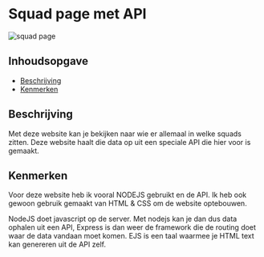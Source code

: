 

# Squad page met API
![squad page](https://cdn.discordapp.com/attachments/793090681010257933/1092836879793135766/Screenshot_2023-04-04_174217.jpg)

## Inhoudsopgave

  * [Beschrijving](#beschrijving)
  * [Kenmerken](#kenmerken)

## Beschrijving
Met deze website kan je bekijken naar wie er allemaal in welke squads zitten. Deze website haalt die data op uit een speciale API die hier voor is gemaakt.

## Kenmerken
Voor deze website heb ik vooral NODEJS gebruikt en de API. Ik heb ook gewoon gebruik gemaakt van HTML & CSS om de website optebouwen.

NodeJS doet javascript op de server. Met nodejs kan je dan dus data ophalen uit een API, Express is dan weer de framework die de routing doet waar de data vandaan moet komen. EJS is een taal waarmee je HTML text kan genereren uit de API zelf.

